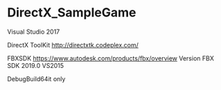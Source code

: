 # DirectX_SampleGame

Visual Studio 2017


DirectX ToolKit
http://directxtk.codeplex.com/

FBXSDK
https://www.autodesk.com/products/fbx/overview
Version
FBX SDK 2019.0 VS2015

DebugBuild64it only
